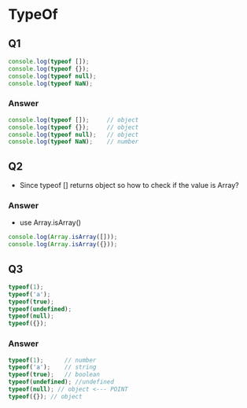 # TypeOf

## Q1

```js
console.log(typeof []);
console.log(typeof {});
console.log(typeof null);
console.log(typeof NaN);
```

### Answer
```js
console.log(typeof []);     // object
console.log(typeof {});     // object
console.log(typeof null);   // object
console.log(typeof NaN);    // number
```

## Q2
- Since typeof [] returns object so how to check if the value is Array?


### Answer
- use Array.isArray()
```js
console.log(Array.isArray([]));
console.log(Array.isArray({}));
```

## Q3
```js
typeof(1);
typeof('a');
typeof(true);
typeof(undefined);
typeof(null); 
typeof({});
```

### Answer
```js
typeof(1);      // number
typeof('a');    // string
typeof(true);   // boolean
typeof(undefined); //undefined
typeof(null); // object <--- POINT
typeof({}); // object
```